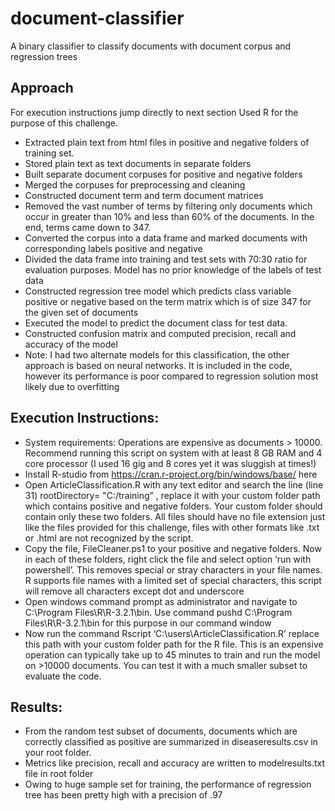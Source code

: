 # document-classifier
A binary classifier to classify documents with document corpus and regression trees

## Approach
For execution instructions jump directly to next section
Used R for the purpose of this challenge. 
-	 Extracted plain text from html files in positive and negative folders of training set.
-	 Stored plain text as text documents in separate folders
-	 Built separate document corpuses for positive and negative folders
-	 Merged the corpuses for preprocessing and cleaning
-	Constructed document term and term document matrices
-	 Removed the vast number of terms by filtering only documents which occur in greater than 10% and less than 60% of the documents. In the end, terms came down to 347.
-	 Converted the corpus into a data frame and marked documents with corresponding labels positive and negative
-	 Divided the data frame into training and test sets with 70:30 ratio for evaluation purposes. Model has no prior knowledge of the labels of test data
-	 Constructed regression tree model which predicts class variable positive or negative based on the term matrix which is of size 347 for the given set of documents
-	 Executed the model to predict the document class for test data.
-	Constructed confusion matrix and computed precision, recall and accuracy of the model
-	 Note: I had two alternate models for this classification, the other approach is based on neural networks. It is included in the code, however its performance is poor compared to regression solution most likely due to overfitting

## Execution Instructions:  
-  System requirements: Operations are expensive as documents > 10000. Recommend running this script on system with at least 8 GB RAM and 4 core processor (I used 16 gig and 8 cores yet it was sluggish at times!)
- Install R-studio from https://cran.r-project.org/bin/windows/base/ here
- Open ArticleClassification.R with any text editor and search the line (line 31) rootDirectory= "C:/training” , replace it with your custom folder path which contains positive and negative folders. Your custom folder should contain only these two folders. All files should have no file extension just like the files provided for this challenge, files with other formats like .txt or .html are not recognized   by the script.
- Copy the file, FileCleaner.ps1 to your positive and negative folders. Now in each of these folders, right click the file and select option ‘run with powershell’. This removes special or stray characters in your file names. R supports file names with a limited set of special characters, this script will remove all characters except dot and underscore
-  Open windows command prompt as administrator and navigate to C:\Program Files\R\R-3.2.1\bin. Use command pushd C:\Program Files\R\R-3.2.1\bin for this purpose in our command window
-  Now run the command Rscript ‘C:\users\ArticleClassification.R’  replace this path with your custom folder path for the R file. This is an expensive operation can typically take up to 45 minutes to train and run the model on >10000 documents.  You can test it with a much smaller subset to evaluate the code.

## Results:
-  From the random test subset of documents, documents which are correctly classified as positive are summarized in diseaseresults.csv in your root folder.
-  Metrics like precision, recall and accuracy are written to modelresults.txt file in root folder
- Owing to huge sample set for training, the performance of regression tree has been pretty high with a precision of .97


 


